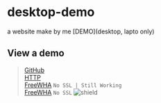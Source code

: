 # desktop-demo
a website make by me [DEMO](desktop, lapto only)

## View a demo
>[GitHub](https://tester-9e.github.io/desktop-demo/) <br>
>[HTTP](https://tester-9e.github.io/desktop-demo/403.html) <br>
>[FreeWHA](https://ppzh0.freevar.com) `No SSL | Still Working` <br>
>[FreeWHA](http://ppzh0.freevar.com) `No SSL` ![shield](https://user-images.githubusercontent.com/103206741/164674996-9166f6a4-2b5b-4145-8a00-7c0def677898.png)

